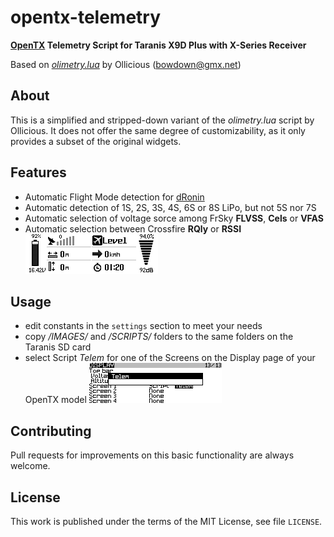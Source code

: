# opentx-telemetry
**[OpenTX](http://www.Open-TX.org) Telemetry Script for Taranis X9D Plus
with X-Series Receiver**

Based on [_olimetry.lua_](http://YouTu.be/dMNDhq2QJv4) by Ollicious (bowdown@gmx.net)

## About
This is a simplified and stripped-down variant of the _olimetry.lua_ script
by Ollicious. It does not offer the same degree of customizability, as it
only provides a subset of the original widgets.

## Features
* Automatic Flight Mode detection for [dRonin](http://dRonin.org)
* Automatic detection of 1S, 2S, 3S, 4S, 6S or 8S LiPo, but not 5S nor 7S
* Automatic selection of voltage sorce among FrSky **FLVSS**, **Cels** or **VFAS**
* Automatic selection between Crossfire **RQly** or **RSSI** 
  ![ScreenShot](screenshot.gif)

## Usage
* edit constants in the `settings` section to meet your needs
* copy _/IMAGES/_ and _/SCRIPTS/_ folders to the same folders on the Taranis
  SD card
* select Script _Telem_ for one of the Screens on the Display page of your
  OpenTX model
  ![ScreenScript](screenscript.gif)

## Contributing
Pull requests for improvements on this basic functionality are always welcome.

## License
This work is published under the terms of the MIT License, see file `LICENSE`.
